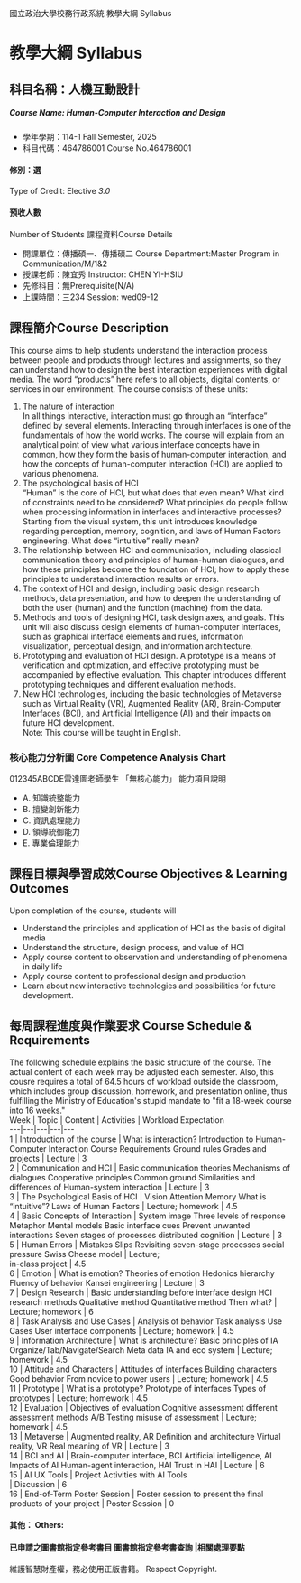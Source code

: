 國立政治大學校務行政系統 教學大綱 Syllabus
# 教學大綱 Syllabus
##  科目名稱：人機互動設計
#####  Course Name: Human-Computer Interaction and Design
  * 學年學期：114-1 Fall Semester, 2025 
  * 科目代碼：464786001 Course No.464786001
#### 修別：選
Type of Credit: Elective 
_3.0_
#### 預收人數
Number of Students
課程資料Course Details
  * 開課單位：傳播碩一、傳播碩二 Course Department:Master Program in Communication/M/1&2 
  * 授課老師：陳宜秀 Instructor: CHEN YI-HSIU 
  * 先修科目：無Prerequisite(N/A)
  * 上課時間：三234 Session: wed09-12 
##  課程簡介Course Description
This course aims to help students understand the interaction process between people and products through lectures and assignments, so they can understand how to design the best interaction experiences with digital media. The word “products” here refers to all objects, digital contents, or services in our environment. 
The course consists of these units:
  1. The nature of interaction  
In all things interactive, interaction must go through an “interface” defined by several elements. Interacting through interfaces is one of the fundamentals of how the world works. The course will explain from an analytical point of view what various interface concepts have in common, how they form the basis of human-computer interaction, and how the concepts of human-computer interaction (HCI) are applied to various phenomena.  
  2. The psychological basis of HCI  
“Human” is the core of HCI, but what does that even mean? What kind of constraints need to be considered? What principles do people follow when processing information in interfaces and interactive processes? Starting from the visual system, this unit introduces knowledge regarding perception, memory, cognition, and laws of Human Factors engineering. What does “intuitive” really mean?   
  3. The relationship between HCI and communication, including classical communication theory and principles of human-human dialogues, and how these principles become the foundation of HCI; how to apply these principles to understand interaction results or errors.  
  4. The context of HCI and design, including basic design research methods, data presentation, and how to deepen the understanding of both the user (human) and the function (machine) from the data.  
  5. Methods and tools of designing HCI, task design axes, and goals. This unit will also discuss design elements of human-computer interfaces, such as graphical interface elements and rules, information visualization, perceptual design, and information architecture.  
  6. Prototyping and evaluation of HCI design. A prototype is a means of verification and optimization, and effective prototyping must be accompanied by effective evaluation. This chapter introduces different prototyping techniques and different evaluation methods.  
  7. New HCI technologies, including the basic technologies of Metaverse such as Virtual Reality (VR), Augmented Reality (AR), Brain-Computer Interfaces (BCI), and Artificial Intelligence (AI) and their impacts on future HCI development.  
Note: This course will be taught in English.
###  核心能力分析圖 Core Competence Analysis Chart
012345ABCDE雷達圖老師學生
「無核心能力」 
能力項目說明
  * A. 知識統整能力
  * B. 擅變創新能力
  * C. 資訊處理能力
  * D. 領導統御能力
  * E. 專業倫理能力
##  課程目標與學習成效Course Objectives & Learning Outcomes 
Upon completion of the course, students will
  * Understand the principles and application of HCI as the basis of digital media
  * Understand the structure, design process, and value of HCI
  * Apply course content to observation and understanding of phenomena in daily life
  * Apply course content to professional design and production
  * Learn about new interactive technologies and possibilities for future development.
##  每周課程進度與作業要求 Course Schedule & Requirements
The following schedule explains the basic structure of the course. The actual content of each week may be adjusted each semester. Also, this cousre requires a total of 64.5 hours of workload outside the classroom, which includes group discussion, homework, and presentation online, thus fulfilling the Ministry of Education's stupid mandate to "fit a 18-week course into 16 weeks."   
Week |  Topic |  Content |  Activities |  Workload Expectation  
---|---|---|---|---  
1 |  Introduction of the course |  What is interaction? Introduction to Human-Computer Interaction Course Requirements Ground rules Grades and projects |  Lecture |  3  
2 |  Communication and HCI |  Basic communication theories Mechanisms of dialogues Cooperative principles Common ground Similarities and differences of Human-system interaction |  Lecture |  3  
3 |  The Psychological Basis of HCI |  Vision Attention Memory What is “intuitive”? Laws of Human Factors |  Lecture; homework |  4.5  
4 |  Basic Concepts of Interaction |  System image Three levels of response Metaphor Mental models Basic interface cues Prevent unwanted interactions Seven stages of processes distributed cognition |  Lecture |  3  
5 |  Human Errors |  Mistakes Slips Revisiting seven-stage processes social pressure Swiss Cheese model |  Lecture;  
in-class project |  4.5  
6 |  Emotion |  What is emotion? Theories of emotion Hedonics hierarchy Fluency of behavior Kansei engineering |  Lecture |  3  
7 |  Design Research |  Basic understanding before interface design HCI research methods Qualitative method Quantitative method Then what? |  Lecture; homework |  6  
8 |  Task Analysis and Use Cases |  Analysis of behavior Task analysis Use Cases User interface components |  Lecture; homework |  4.5  
9 |  Information Architecture |  What is architecture? Basic principles of IA Organize/Tab/Navigate/Search Meta data IA and eco system |  Lecture; homework |  4.5  
10 |  Attitude and Characters |  Attitudes of interfaces Building characters Good behavior From novice to power users |  Lecture; homework |  4.5  
11 |  Prototype |  What is a prototype? Prototype of interfaces Types of prototypes |  Lecture; homework |  4.5  
12 |  Evaluation |  Objectives of evaluation Cognitive assessment different assessment methods A/B Testing misuse of assessment |  Lecture; homework |  4.5  
13 |  Metaverse |  Augmented reality, AR Definition and architecture Virtual reality, VR Real meaning of VR |  Lecture |  3  
14 |  BCI and AI |  Brain-computer interface, BCI Artificial intelligence, AI Impacts of AI Human-agent interaction, HAI Trust in HAI |  Lecture |  6  
15 |  AI UX Tools |  Project Activities with AI Tools  
|  Discussion |  6  
16 |  End-of-Term Poster Session |  Poster session to present the final products of your project |  Poster Session |  0  
####  其他： Others:
####  已申請之圖書館指定參考書目  圖書館指定參考書查詢 |相關處理要點
維護智慧財產權，務必使用正版書籍。 Respect Copyright.